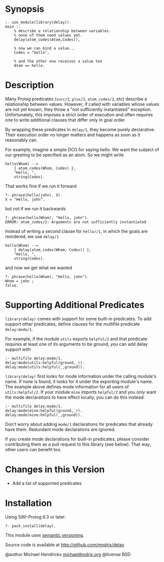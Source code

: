 # Synopsis

    :- use_module(library(delay)).
    main :-
        % describe a relationship between variables.
        % none of them need values yet.
        delay(atom_codes(Atom,Codes)),
        
        % now we can bind a value...
        Codes = "hello",
        
        % and the other one receives a value too
        Atom == hello.

# Description

Many Prolog predicates (`succ/2`, `plus/3`, `atom_codes/2`, etc) describe a
relationship between values.  However, if called with variables whose values
are not yet known, they throw a "not sufficiently instantiated" exception.
Unfortunately, this imposes a strict order of execution and often requires one
to write additional clauses that differ only in goal order.

By wrapping these predicates in `delay/1`, they become purely declarative.
Their execution order no longer matters and happens as soon as it reasonably
can.

For example, imagine a simple DCG for saying hello.  We want the subject of
our greeting to be specified as an atom.  So we might write

    hello(Whom) -->
        { atom_codes(Whom, Codes) },
        "Hello, ",
        string(Codes).

That works fine if we run it forward

    ?- phrase(hello(john), X).
    X = "Hello, john".

but not if we run it backwards

    ?- phrase(hello(Whom), "Hello, john").
    ERROR: atom_codes/2: Arguments are not sufficiently instantiated

Instead of writing a second clause for `hello//1`, in which the goals are
reordered, we use `delay/1`

    hello(Whom) -->
        { delay(atom_codes(Whom, Codes)) },
        "Hello, ",
        string(Codes).

and now we get what we wanted

    ?- phrase(hello(Whom), "Hello, john").
    Whom = john ;
    false.

# Supporting Additional Predicates

`library(delay)` comes with support for some built-in predicates.  To
add support other predicates, define clauses for the multifile
predicate `delay:mode/1`.

For example, if the module `utils` exports `helpful/2` and that
predicate requires at least one of its arguments to be ground, you can
add delay support with

    :- multifile delay:mode/1.
    delay:mode(utils:helpful(ground,_)).
    delay:mode(utils:helpful(_,ground)).

`library(delay)` first looks for mode information under the calling
module's name.  If none is found, it looks for it under the exporting
module's name.  The example above defines mode information for all
users of `utils:helpful/2`.  If your module `mine` imports `helpful/2`
and you only want the mode declarations to have effect locally, you
can do this instead:

    :- multifile delay:mode/1.
    delay:mode(mine:helpful(ground,_)).
    delay:mode(mine:helpful(_,ground)).

Don't worry about adding `mode/1` declarations for predicates that
already have them.  Redundant mode declarations are ignored.

If you create mode declarations for built-in predicates, please
consider contributing them as a pull request to this library (see
below).  That way, other users can benefit too.

# Changes in this Version

  * Add a list of supported predicates

# Installation

Using SWI-Prolog 6.3 or later:

    ?- pack_install(delay).

This module uses [semantic versioning](http://semver.org/).

Source code is available at http://github.com/mndrix/delay


@author Michael Hendricks <michael@ndrix.org>
@license BSD
